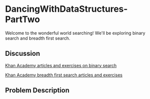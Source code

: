 # DancingWithDataStructures-PartTwo

Welcome to the wonderful world searching! We'll be exploring binary search and breadth first search.

## Discussion

[Khan Academy articles and exercises on binary search](https://www.khanacademy.org/computing/computer-science/algorithms/binary-search/a/binary-search) 

[Khan Academy breadth first search articles and exercises](https://www.khanacademy.org/computing/computer-science/algorithms/breadth-first-search/a/breadth-first-search-and-its-uses)

## Problem Description
